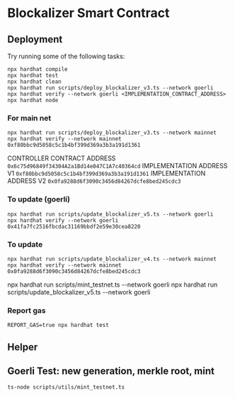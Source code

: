 # Blockalizer Smart Contract

## Deployment

Try running some of the following tasks:

```shell
npx hardhat compile
npx hardhat test
npx hardhat clean
npx hardhat run scripts/deploy_blockalizer_v3.ts --network goerli
npx hardhat verify --network goerli <IMPLEMENTATION_CONTRACT_ADDRESS>
npx hardhat node
```

### For main net

```
npx hardhat run scripts/deploy_blockalizer_v3.ts --network mainnet
npx hardhat verify --network mainnet 0xf80bbc9d5058c5c1b4bf399d369a3b3a191d1361
```

CONTROLLER CONTRACT ADDRESS `0x6c75d96849f34304A2a1Bd14e047C1A7c40364cd`
IMPLEMENTATION ADDRESS V1 `0xf80bbc9d5058c5c1b4bf399d369a3b3a191d1361`
IMPLEMENTATION ADDRESS V2 `0x0fa9288d6f3090c3456d84267dcfe8bed245cdc3`

### To update (goerli)

```
npx hardhat run scripts/update_blockalizer_v5.ts --network goerli
npx hardhat verify --network goerli 0x41fa7fc2516fbcdac31169bbdf2e59e30cea8220
```

### To update

```
npx hardhat run scripts/update_blockalizer_v4.ts --network mainnet
npx hardhat verify --network mainnet 0x0fa9288d6f3090c3456d84267dcfe8bed245cdc3
```

npx hardhat run scripts/mint_testnet.ts --network goerli
npx hardhat run scripts/update_blockalizer_v5.ts --network goerli

### Report gas

```
REPORT_GAS=true npx hardhat test
```

## Helper

## Goerli Test: new generation, merkle root, mint

```
ts-node scripts/utils/mint_testnet.ts
```
